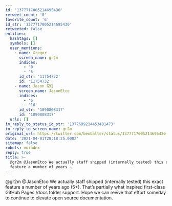 ```yaml
---
id: '1377717005214695430'
retweet_count: '0'
favorite_count: '6'
id_str: '1377717005214695430'
retweeted: false
entities:
  hashtags: []
  symbols: []
  user_mentions:
    - name: Gregor
      screen_name: gr2m
      indices:
        - '0'
        - '5'
      id_str: '11754732'
      id: '11754732'
    - name: Jason 🐱🍞
      screen_name: JasonEtco
      indices:
        - '6'
        - '16'
      id_str: '1090808317'
      id: '1090808317'
  urls: []
in_reply_to_status_id_str: '1377699214453481473'
in_reply_to_screen_name: gr2m
original_url: https://twitter.com/benbalter/status/1377717005214695430
date: '2021-04-01T20:18:25.000Z'
sitemap: false
robots: noindex
reply: true
title: >-
  @gr2m @JasonEtco We actually staff shipped (internally tested) this exact
  feature a number of years …
---
```


@gr2m @JasonEtco We actually staff shipped (internally tested) this exact feature a number of years ago (5+). That’s partially what inspired first-class GitHub Pages /docs folder support. Hope we can revive that effort someday to continue to elevate open source documentation.